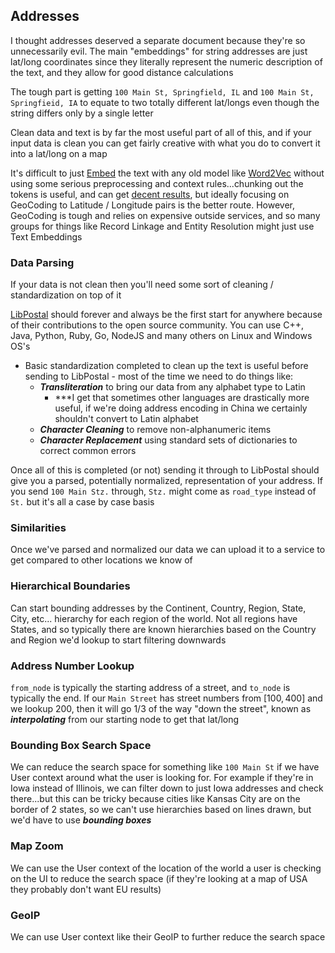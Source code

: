 ## Addresses
I thought addresses deserved a separate document because they're so unnecessarily evil. The main "embeddings" for string addresses are just lat/long coordinates since they literally represent the numeric description of the text, and they allow for good distance calculations

The tough part is getting `100 Main St, Springfield, IL` and `100 Main St, Springfieid, IA` to equate to two totally different lat/longs even though the string differs only by a single letter

Clean data and text is by far the most useful part of all of this, and if your input data is clean you can get fairly creative with what you do to convert it into a lat/long on a map

It's difficult to just [Embed](/docs/technical%20writing/nn_and_llm/EMBEDDINGS.md) the text with any old model like [Word2Vec](/docs/technical%20writing/nn_and_llm/EMBEDDINGS.md#word2vec) without using some serious preprocessing and context rules...chunking out the tokens is useful, and can get [decent results](https://datascience.stackexchange.com/a/108692), but ideally focusing on GeoCoding to Latitude / Longitude pairs is the better route. However, GeoCoding is tough and relies on expensive outside services, and so many groups for things like Record Linkage and Entity Resolution might just use Text Embeddings

### Data Parsing
If your data is not clean then you'll need some sort of cleaning / standardization on top of it

[LibPostal](https://github.com/openvenues/libpostal) should forever and always be the first start for anywhere because of their contributions to the open source community. You can use C++, Java, Python, Ruby, Go, NodeJS and many others on Linux and Windows OS's

- Basic standardization completed to clean up the text is useful before sending to LibPostal - most of the time we need to do things like:
    - ***Transliteration*** to bring our data from any alphabet type to Latin
        - ***I get that sometimes other languages are drastically more useful, if we're doing address encoding in China we certainly shouldn't convert to Latin alphabet
    - ***Character Cleaning*** to remove non-alphanumeric items
    - ***Character Replacement*** using standard sets of dictionaries to correct common errors

Once all of this is completed (or not) sending it through to LibPostal should give you a parsed, potentially normalized, representation of your address. If you send `100 Main Stz.` through, `Stz.` might come as `road_type` instead of `St.` but it's all a case by case basis

### Similarities
Once we've parsed and normalized our data we can upload it to a service to get compared to other locations we know of

### Hierarchical Boundaries
Can start bounding addresses by the Continent, Country, Region, State, City, etc... hierarchy for each region of the world. Not all regions have States, and so typically there are known hierarchies based on the Country and Region we'd lookup to start filtering downwards

### Address Number Lookup
`from_node` is typically the starting address of a street, and `to_node` is typically the end. If our `Main Street` has street numbers from $[100, 400]$ and we lookup $200$, then it will go $1/3$ of the way "down the street", known as ***interpolating*** from our starting node to get that lat/long

### Bounding Box Search Space
We can reduce the search space for something like `100 Main St` if we have User context around what the user is looking for. For example if they're in Iowa instead of Illinois, we can filter down to just Iowa addresses and check there...but this can be tricky because cities like Kansas City are on the border of 2 states, so we can't use hierarchies based on lines drawn, but we'd have to use ***bounding boxes***

### Map Zoom
We can use the User context of the location of the world a user is checking on the UI to reduce the search space (if they're looking at a map of USA they probably don't want EU results)

### GeoIP
We can use User context like their GeoIP to further reduce the search space